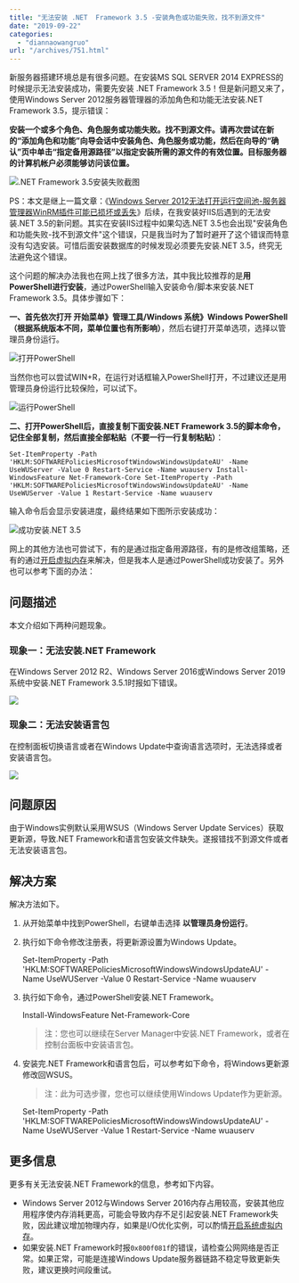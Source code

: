 ```yaml
---
title: "无法安装 .NET  Framework 3.5 -安装角色或功能失败，找不到源文件"
date: "2019-09-22"
categories: 
  - "diannaowangruo"
url: "/archives/751.html"
---
```


新服务器搭建环境总是有很多问题。在安装MS SQL SERVER 2014 EXPRESS的时候提示无法安装成功，需要先安装 .NET Framework 3.5！但是新问题又来了，使用Windows Server 2012服务器管理器的添加角色和功能无法安装.NET Framework 3.5，提示错误：

**安装一个或多个角色、角色服务或功能失败。找不到源文件。请再次尝试在新的“添加角色和功能”向导会话中安装角色、角色服务或功能，然后在向导的“确认”页中单击“指定备用源路径”以指定安装所需的源文件的有效位置。目标服务器的计算机帐户必须能够访问该位置。**

![.NET Framework 3.5安装失败截图](http://img.zhoujie218.top/wp-content/uploads/2019/09/01-63631156039053845220190922-1.png)

PS：本文是继上一篇文章：《[Windows Server 2012无法打开运行空间池-服务器管理器WinRM插件可能已损坏或丢失](https://shiyousan.com/post/636308065767125916)》后续，在我安装好IIS后遇到的无法安装.NET 3.5的新问题。其实在安装IIS过程中如果勾选.NET 3.5也会出现"安装角色和功能失败-找不到源文件"这个错误，只是我当时为了暂时避开了这个错误而特意没有勾选安装。可惜后面安装数据库的时候发现必须要先安装.NET 3.5，终究无法避免这个错误。

这个问题的解决办法我也在网上找了很多方法，其中我比较推荐的是**用PowerShell进行安装**，通过PowerShell输入安装命令/脚本来安装.NET Framework 3.5。具体步骤如下：

**一、首先依次打开 开始菜单》管理工具/Windows 系统》Windows PowerShell（根据系统版本不同，菜单位置也有所影响）**，然后右键打开菜单选项，选择以管理员身份运行。

![打开PowerShell](http://img.zhoujie218.top/wp-content/uploads/2019/09/02-63631156039053845220190922-1.png)

当然你也可以尝试WIN+R，在运行对话框输入PowerShell打开，不过建议还是用管理员身份运行比较保险，可以试下。

![运行PowerShell](http://img.zhoujie218.top/wp-content/uploads/2019/09/03-63631156039053845220190922-1.png)

**二、打开PowerShell后，直接复制下面安装.NET Framework 3.5的脚本命令，记住全部复制，然后直接全部粘贴（不要一行一行复制粘贴）**：

`Set-ItemProperty -Path 'HKLM:SOFTWAREPoliciesMicrosoftWindowsWindowsUpdateAU' -Name UseWUServer -Value 0 Restart-Service -Name wuauserv Install-WindowsFeature Net-Framework-Core Set-ItemProperty -Path 'HKLM:SOFTWAREPoliciesMicrosoftWindowsWindowsUpdateAU' -Name UseWUServer -Value 1 Restart-Service -Name wuauserv`

输入命令后会显示安装进度，最终结果如下图所示安装成功：

![成功安装.NET 3.5](http://img.zhoujie218.top/wp-content/uploads/2019/09/04-63631156039053845220190922-1.png)

网上的其他方法也可尝试下，有的是通过指定备用源路径，有的是修改组策略，还有的通过[开启虚拟内存](https://shiyousan.com/post/636320119682650802)来解决，但是我本人是通过PowerShell成功安装了。另外也可以参考下面的办法：

## 问题描述

本文介绍如下两种问题现象。

### 现象一：无法安装.NET Framework

在Windows Server 2012 R2、Windows Server 2016或Windows Server 2019系统中安装.NET Framework 3.5.1时报如下错误。

![](http://img.zhoujie218.top/wp-content/uploads/2019/09/ecs-_-windows-_-error-message-_-netFramework20190922.png)

### 现象二：无法安装语言包

在控制面板切换语言或者在Windows Update中查询语言选项时，无法选择或者安装语言包。

![](http://img.zhoujie218.top/wp-content/uploads/2019/09/6b7190f5-834e-4741-b1c4-01ce23b3e99b20190922.png)

## 问题原因

由于Windows实例默认采用WSUS（Windows Server Update Services）获取更新源，导致.NET Framework和语言包安装文件缺失。遂报错找不到源文件或者无法安装语言包。

## 解决方案

解决方法如下。

1. 从开始菜单中找到PowerShell，右键单击选择 **以管理员身份运行**。
2. 执行如下命令修改注册表，将更新源设置为Windows Update。
    
    Set-ItemProperty -Path 'HKLM:SOFTWAREPoliciesMicrosoftWindowsWindowsUpdateAU' -Name UseWUServer -Value 0
    Restart-Service -Name wuauserv
    
3. 执行如下命令，通过PowerShell安装.NET Framework。
    
    Install-WindowsFeature Net-Framework-Core
    
    > 注：您也可以继续在Server Manager中安装.NET Framework，或者在控制台面板中安装语言包。
    
4. 安装完.NET Framework和语言包后，可以参考如下命令，将Windows更新源修改回WSUS。
    
    > 注：此为可选步骤，您也可以继续使用Windows Update作为更新源。
    
    Set-ItemProperty -Path 'HKLM:SOFTWAREPoliciesMicrosoftWindowsWindowsUpdateAU' -Name UseWUServer -Value 1
    Restart-Service -Name wuauserv
    

## 更多信息

更多有关无法安装.NET Framework的信息，参考如下内容。

- Windows Server 2012与Windows Server 2016内存占用较高，安装其他应用程序使内存消耗更高，可能会导致内存不足引起安装.NET Framework失败，因此建议增加物理内存，如果是I/O优化实例，可以酌情[开启系统虚拟内存](https://help.aliyun.com/document_detail/40995.html)。
- 如果安装.NET Framework时报`0x800f081f`的错误，请检查公网网络是否正常。如果正常，可能是连接Windows Update服务器链路不稳定导致更新失败，建议更换时间段重试。
